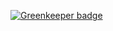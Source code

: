 

[![Greenkeeper badge](https://badges.greenkeeper.io/patternweb/patternweb-wren.svg)](https://greenkeeper.io/)